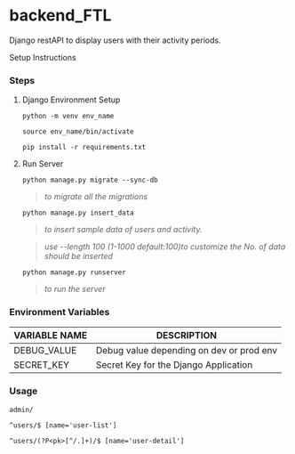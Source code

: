 # backend_FTL

Django restAPI to display users with their activity periods.

Setup Instructions

### Steps

1. Django Environment Setup

    `python -m venv env_name` 
     
    `source env_name/bin/activate`
     
    `pip install -r requirements.txt`

2. Run Server

     `python manage.py migrate --sync-db`
    
    > *to migrate all the migrations*
      
     
    `python manage.py insert_data`

     > *to insert sample data of users and activity.*

     > *use --length 100 (1-1000 _default:100_)to customize the No. of data should be inserted*

    `python manage.py runserver`
     > *to run the server*


### Environment Variables

|   VARIABLE NAME	|   DESCRIPTION	|
|---	|---	|
|   DEBUG_VALUE	 |   Debug value depending on dev or prod env	|
|   SECRET_KEY	|   Secret Key for the Django Application	|

### Usage

`admin/`

`^users/$ [name='user-list']`

`^users/(?P<pk>[^/.]+)/$ [name='user-detail']`